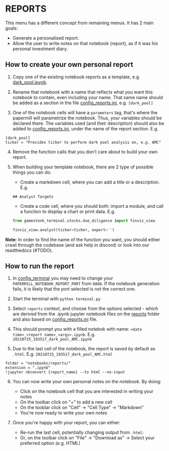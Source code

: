 # REPORTS

This menu has a different concept from remaining menus. It has 2 main goals:
 - Generate a personalised report.
 - Allow the user to write notes on that notebook (report), as if it was his personal investment diary.


## How to create your own personal report

1. Copy one of the existing notebook reports as a template, e.g. [dark_pool.ipynb](/gamestonk_terminal/reports/dark_pool.ipynb).

2. Rename that notebook with a name that reflects what you want this notebook to contain, even including your name. That same name should be added as a section in the file [config_reports.ini](/gamestonk_terminal/reports/config_reports.ini), e.g. `[dark_pool]`

3. One of the notebook cells will have a `parameters` tag, that's where the papermill will parametrize the notebook. Thus, your variables should be declared there. The variables used (and their description) should also be added to [config_reports.ini](/gamestonk_terminal/reports/config_reports.ini), under the name of the report section. E.g.
```
[dark_pool]
ticker = "Provides ticker to perform dark pool analysis on, e.g. AMC"
```

4. Remove the function calls that you don't care about to build your own report.

5. When building your template notebook, there are 2 type of possible things you can do:
   * Create a markdown cell, where you can add a title or a description. E.g.
   ```
   ## Analyst Targets
   ```
   * Create a code cell, where you should both: import a module, and call a function to display a chart or print data. E.g.
   ```python
   from gamestonk_terminal.stocks.due_diligence import finviz_view

   finviz_view.analyst(ticker=ticker, export='')
   ```
   
**Note**: In order to find the name of the function you want, you should either crawl through the codebase (and ask help in discord) or look into our readthedocs (#TODO).


## How to run the report

1. In [config_terminal](/gamestonk_terminal/config_terminal.py) you may need to change your `PAPERMILL_NOTEBOOK_REPORT_PORT` from `8888`. If the notebook generation fails, it is likely that the port selected is not the correct one.

2. Start the terminal with `python terminal.py`

3. Select `reports` context, and choose from the options selected - which are derived from the .ipynb jupyter notebook files on the [reports](/gamestonk_terminal/reports/) folder and also based on [config_reports.ini](/gamestonk_terminal/reports/config_reports.ini) file.

4. This should prompt you with a filled notebok with name: `<date time>_<report name>_<args>.ipynb`. E.g. `20210725_193517_dark_pool_AMC.ipynb`

5. Due to the last cell of the notebook, the report is saved by default as `.html`. E.g.  `20210725_193517_dark_pool_AMC.html`
```
folder = "notebooks/reports/"
extension = ".ipynb"
!jupyter nbconvert {report_name} --to html --no-input
```

6. You can now write your own personal notes on the notebook. By doing:
   * Click on the notebook cell that you are interested in writing your notes
   * On the toolbar click on "+" to add a new cell
   * On the tooblar click on "Cell" -> "Cell Type" -> "Markdown"
   * You're now ready to write your own notes

7. Once you're happy with your report, you can either:
   * Re-run the last cell, potentially changing output from `.html`:
   * Or, on the toolbar click on "File" -> "Download as" -> Select your preferred option (e.g. HTML)

